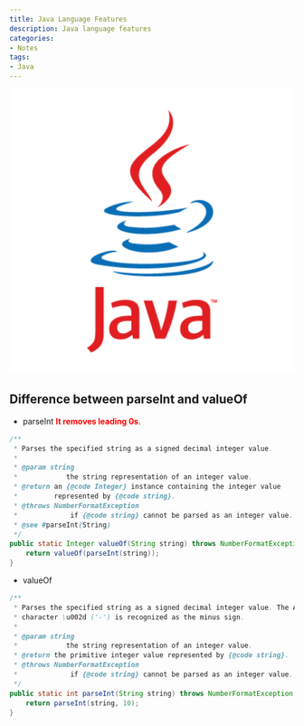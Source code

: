 ```yaml
---
title: Java Language Features
description: Java language features
categories:
- Notes
tags:
- Java
---
```



![java](/assets/images/post/java-language-features/java.png)

## Difference between parseInt and valueOf
+ parseInt
<font color=#ff0000>**It removes leading 0s**</font>.
```Java
/**
 * Parses the specified string as a signed decimal integer value.
 *
 * @param string
 *            the string representation of an integer value.
 * @return an {@code Integer} instance containing the integer value
 *         represented by {@code string}.
 * @throws NumberFormatException
 *             if {@code string} cannot be parsed as an integer value.
 * @see #parseInt(String)
 */
public static Integer valueOf(String string) throws NumberFormatException {
    return valueOf(parseInt(string));
}
```

+ valueOf
```Java
/**
 * Parses the specified string as a signed decimal integer value. The ASCII
 * character \u002d ('-') is recognized as the minus sign.
 *
 * @param string
 *            the string representation of an integer value.
 * @return the primitive integer value represented by {@code string}.
 * @throws NumberFormatException
 *             if {@code string} cannot be parsed as an integer value.
 */
public static int parseInt(String string) throws NumberFormatException {
    return parseInt(string, 10);
}
```
